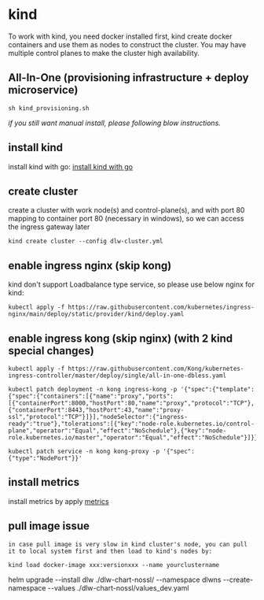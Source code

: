 # kind
To work with kind, you need docker installed first, kind create docker containers and use them as nodes to construct the cluster. You may have multiple control planes to make the cluster high availability.

## **All-In-One** (provisioning infrastructure + deploy microservice)
```
sh kind_provisioning.sh
```


*if you still want manual install, please following blow instructions.*

## install kind
install kind with go: [install kind with go](https://kind.sigs.k8s.io/docs/user/quick-start/#installing-with-go-get--go-install)

## create cluster
create a cluster with work node(s) and control-plane(s), and with port 80 mapping to container port 80 (necessary in windows), so we can access the ingress gateway later

```
kind create cluster --config dlw-cluster.yml
```

## enable ingress nginx (skip kong)
kind don't support Loadbalance type service, so please use below nginx for kind:

```
kubectl apply -f https://raw.githubusercontent.com/kubernetes/ingress-nginx/main/deploy/static/provider/kind/deploy.yaml
```

## enable ingress kong (skip nginx) (with 2 kind special changes)
```
kubectl apply -f https://raw.githubusercontent.com/Kong/kubernetes-ingress-controller/master/deploy/single/all-in-one-dbless.yaml

kubectl patch deployment -n kong ingress-kong -p '{"spec":{"template":{"spec":{"containers":[{"name":"proxy","ports":[{"containerPort":8000,"hostPort":80,"name":"proxy","protocol":"TCP"},{"containerPort":8443,"hostPort":43,"name":"proxy-ssl","protocol":"TCP"}]}],"nodeSelector":{"ingress-ready":"true"},"tolerations":[{"key":"node-role.kubernetes.io/control-plane","operator":"Equal","effect":"NoSchedule"},{"key":"node-role.kubernetes.io/master","operator":"Equal","effect":"NoSchedule"}]}}}}'

kubectl patch service -n kong kong-proxy -p '{"spec":{"type":"NodePort"}}'
```

## install metrics

install metrics by apply [metrics](../components/metrics/metrics.yaml)

## pull image issue

    in case pull image is very slow in kind cluster's node, you can pull it to local system first and then load to kind's nodes by:

```
kind load docker-image xxx:versionxxx --name yourclustername
```

helm upgrade --install dlw ./dlw-chart-nossl/ --namespace dlwns --create-namespace --values ./dlw-chart-nossl/values_dev.yaml
